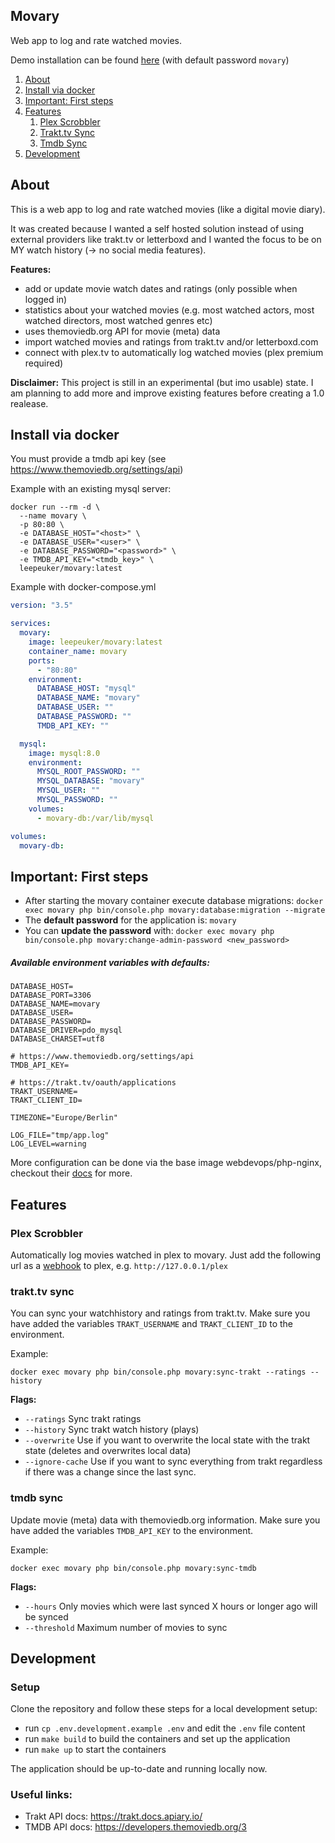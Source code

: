 ## Movary

Web app to log and rate watched movies.

Demo installation can be found [here](https://movary-demo.leepeuker.dev/) (with default password `movary`)

1. [About](#install-via-docker)
2. [Install via docker](#install-via-docker)
3. [Important: First steps](#important-first-steps)
4. [Features](#features)
   1. [Plex Scrobbler](#plex-scrobbler)
   2. [Trakt.tv Sync](#trakttv-sync)
   3. [Tmdb Sync](#tmdb-sync)
5. [Development](#development)

<a name="#about"></a>
## About
This is a web app to log and rate watched movies (like a digital movie diary).

It was created because I wanted a self hosted solution instead of using external providers like trakt.tv or letterboxd and I wanted the focus to be on MY watch history (-> no social media features).

**Features:**
- add or update movie watch dates and ratings (only possible when logged in)
- statistics about your watched movies (e.g. most watched actors, most watched directors, most watched genres etc)
- uses themoviedb.org API for movie (meta) data
- import watched movies and ratings from trakt.tv and/or letterboxd.com
- connect with plex.tv to automatically log watched movies (plex premium required)

**Disclaimer:** This project is still in an experimental (but imo usable) state. I am planning to add more and improve existing features before creating a 1.0 realease.

<a name="#install-via-docker"></a>
## Install via docker

You must provide a tmdb api key (see https://www.themoviedb.org/settings/api)

Example with an existing mysql server:

```shell
docker run --rm -d \
  --name movary \
  -p 80:80 \
  -e DATABASE_HOST="<host>" \
  -e DATABASE_USER="<user>" \
  -e DATABASE_PASSWORD="<password>" \
  -e TMDB_API_KEY="<tmdb_key>" \
  leepeuker/movary:latest
```

Example with docker-compose.yml

```yml
version: "3.5"

services:
  movary:
    image: leepeuker/movary:latest
    container_name: movary
    ports:
      - "80:80"
    environment:
      DATABASE_HOST: "mysql"
      DATABASE_NAME: "movary"
      DATABASE_USER: ""
      DATABASE_PASSWORD: ""
      TMDB_API_KEY: ""

  mysql:
    image: mysql:8.0
    environment:
      MYSQL_ROOT_PASSWORD: ""
      MYSQL_DATABASE: "movary"
      MYSQL_USER: ""
      MYSQL_PASSWORD: ""
    volumes:
      - movary-db:/var/lib/mysql

volumes:
  movary-db:
```

<a name="#important-first-steps"></a>
## Important: First steps

- After starting the movary container execute database migrations: `docker exec movary php bin/console.php movary:database:migration --migrate`
- The **default password** for the application is: `movary`
- You can **update the password** with: `docker exec movary php bin/console.php movary:change-admin-password <new_password>`

##### Available environment variables with defaults:

```
DATABASE_HOST=
DATABASE_PORT=3306
DATABASE_NAME=movary
DATABASE_USER=
DATABASE_PASSWORD=
DATABASE_DRIVER=pdo_mysql
DATABASE_CHARSET=utf8

# https://www.themoviedb.org/settings/api
TMDB_API_KEY= 

# https://trakt.tv/oauth/applications
TRAKT_USERNAME=
TRAKT_CLIENT_ID=

TIMEZONE="Europe/Berlin"

LOG_FILE="tmp/app.log"
LOG_LEVEL=warning
``` 

More configuration can be done via the base image webdevops/php-nginx, checkout their [docs](https://dockerfile.readthedocs.io/en/latest/content/DockerImages/dockerfiles/php-nginx.html) for more.

<a name="#features"></a>
## Features

<a name="#plex-scrobbler"></a>
### Plex Scrobbler

Automatically log movies watched in plex to movary.
Just add the following url as a [webhook](https://support.plex.tv/articles/115002267687-webhooks/) to plex, e.g. `http://127.0.0.1/plex`

<a name="#trakttv-sync"></a>
### trakt.tv sync

You can sync your watchhistory and ratings from trakt.tv.
Make sure you have added the variables `TRAKT_USERNAME` and `TRAKT_CLIENT_ID` to the environment.

Example:

`docker exec movary php bin/console.php movary:sync-trakt --ratings --history`

**Flags:**

- `--ratings`
  Sync trakt ratings
- `--history`
  Sync trakt watch history (plays)
- `--overwrite`
  Use if you want to overwrite the local state with the trakt state (deletes and overwrites local data)
- `--ignore-cache`
  Use if you want to sync everything from trakt regardless if there was a change since the last sync.

<a name="#tmdb-sync"></a>
### tmdb sync

Update movie (meta) data with themoviedb.org information.
Make sure you have added the variables `TMDB_API_KEY` to the environment.

Example:

`docker exec movary php bin/console.php movary:sync-tmdb`

**Flags:**

- `--hours`
  Only movies which were last synced X hours or longer ago will be synced
- `--threshold`
  Maximum number of movies to sync

<a name="#development"></a>
## Development

### Setup

Clone the repository and follow these steps for a local development setup:

- run `cp .env.development.example .env` and edit the `.env` file content
- run `make build` to build the containers and set up the application
- run `make up` to start the containers

The application should be up-to-date and running locally now.

### Useful links:

- Trakt API docs: https://trakt.docs.apiary.io/
- TMDB API docs: https://developers.themoviedb.org/3
